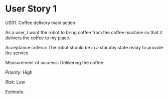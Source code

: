 # User Story 1

US01. Coffee delivery main action

As a user, I want the robot to bring coffee from the coffee machine so that it delivers the coffee to my place. 

Acceptance criteria: The robot should be in a standby state ready to provide the service.

Measurement of success: Delivering the coffee

*Priority:* High

*Risk:* Low

*Estimate:*

